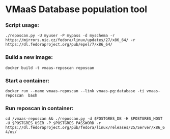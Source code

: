 # VMaaS Database population tool

### Script usage:

```./reposcan.py -U myuser -P mypass -d myschema -r https://mirrors.nic.cz/fedora/linux/updates/27/x86_64/ -r https://dl.fedoraproject.org/pub/epel/7/x86_64/```

### Build a new image:

```docker build -t vmaas-reposcan reposcan```

### Start a container:

```docker run --name vmaas-reposcan --link vmaas-pg:database -ti vmaas-reposcan  bash```

### Run reposcan in container:

```cd /vmaas-reposcan && ./reposcan.py -d $POSTGRES_DB -H $POSTGRES_HOST -U $POSTGRES_USER -P $POSTGRES_PASSWORD -r https://dl.fedoraproject.org/pub/fedora/linux/releases/25/Server/x86_64/os/```
